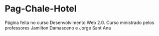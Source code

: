 # Pag-Chale-Hotel
Página feita no curso Desenvolvimento Web 2.0. 
Curso ministrado pelos professores Jamilton Damasceno e Jorge Sant Ana
